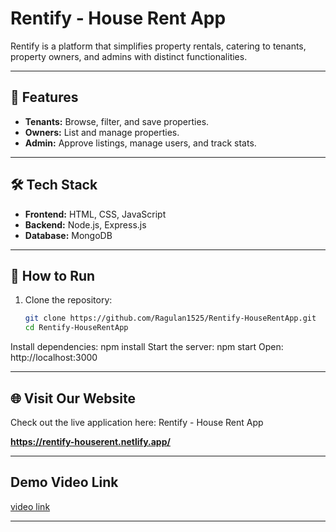 
# Rentify - House Rent App  

Rentify is a platform that simplifies property rentals, catering to tenants, property owners, and admins with distinct functionalities.  

---

## 🌟 Features  

- **Tenants:** Browse, filter, and save properties.  
- **Owners:** List and manage properties.  
- **Admin:** Approve listings, manage users, and track stats.  

---

## 🛠️ Tech Stack  

- **Frontend:** HTML, CSS, JavaScript  
- **Backend:** Node.js, Express.js  
- **Database:** MongoDB  

---

## 🚀 How to Run  

1. Clone the repository:  
   ```bash
   git clone https://github.com/Ragulan1525/Rentify-HouseRentApp.git
   cd Rentify-HouseRentApp
Install dependencies: npm install
Start the server: npm start
Open: http://localhost:3000


  ---

## 🌐 Visit Our Website 

Check out the live application here: Rentify - House Rent App

**https://rentify-houserent.netlify.app/**

---

## Demo Video Link  


[video link](https://drive.google.com/file/d/1AdyjTEKiMRfnWmtFP1Md50Zxyjanabe0/view?usp=sharing)


---





